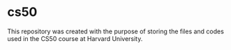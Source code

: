 # cs50
 This repository was created with the purpose of storing the files and codes used in the CS50 course at Harvard University.
